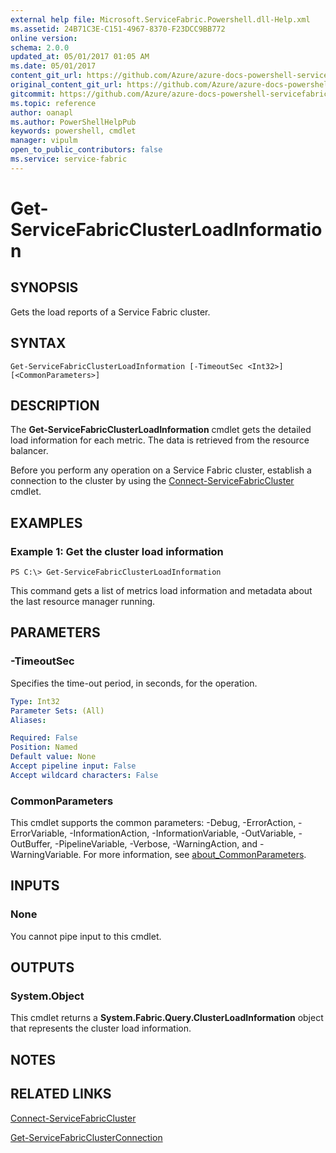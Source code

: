 ```yaml
---
external help file: Microsoft.ServiceFabric.Powershell.dll-Help.xml
ms.assetid: 24B71C3E-C151-4967-8370-F23DCC9BB772
online version:
schema: 2.0.0
updated_at: 05/01/2017 01:05 AM
ms.date: 05/01/2017
content_git_url: https://github.com/Azure/azure-docs-powershell-servicefabric/blob/V5.6_Updates/Service-Fabric-cmdlets/ServiceFabric/vlatest/Get-ServiceFabricClusterLoadInformation.md
original_content_git_url: https://github.com/Azure/azure-docs-powershell-servicefabric/blob/V5.6_Updates/Service-Fabric-cmdlets/ServiceFabric/vlatest/Get-ServiceFabricClusterLoadInformation.md
gitcommit: https://github.com/Azure/azure-docs-powershell-servicefabric/blob/047d00331fd5f476c593a00911a3be8386ac1e1e
ms.topic: reference
author: oanapl
ms.author: PowerShellHelpPub
keywords: powershell, cmdlet
manager: vipulm
open_to_public_contributors: false
ms.service: service-fabric
---
```


# Get-ServiceFabricClusterLoadInformation

## SYNOPSIS
Gets the load reports of a Service Fabric cluster.

## SYNTAX

```
Get-ServiceFabricClusterLoadInformation [-TimeoutSec <Int32>] [<CommonParameters>]
```

## DESCRIPTION
The **Get-ServiceFabricClusterLoadInformation** cmdlet gets the detailed load information for each metric.
The data is retrieved from the resource balancer.

Before you perform any operation on a Service Fabric cluster, establish a connection to the cluster by using the [Connect-ServiceFabricCluster](./Connect-ServiceFabricCluster.md) cmdlet.

## EXAMPLES

### Example 1: Get the cluster load information
```
PS C:\> Get-ServiceFabricClusterLoadInformation
```

This command gets a list of metrics load information and metadata about the last resource manager running.

## PARAMETERS

### -TimeoutSec
Specifies the time-out period, in seconds, for the operation.

```yaml
Type: Int32
Parameter Sets: (All)
Aliases: 

Required: False
Position: Named
Default value: None
Accept pipeline input: False
Accept wildcard characters: False
```

### CommonParameters
This cmdlet supports the common parameters: -Debug, -ErrorAction, -ErrorVariable, -InformationAction, -InformationVariable, -OutVariable, -OutBuffer, -PipelineVariable, -Verbose, -WarningAction, and -WarningVariable. For more information, see [about_CommonParameters](http://go.microsoft.com/fwlink/?LinkID=113216).

## INPUTS

### None
You cannot pipe input to this cmdlet.

## OUTPUTS

### System.Object
This cmdlet returns a **System.Fabric.Query.ClusterLoadInformation** object that represents the cluster load information.

## NOTES

## RELATED LINKS

[Connect-ServiceFabricCluster](./Connect-ServiceFabricCluster.md)

[Get-ServiceFabricClusterConnection](./Get-ServiceFabricClusterConnection.md)

